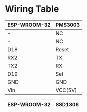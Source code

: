 Wiring Table
========

ESP-WROOM-32  | PMS3003              
------------------  | -----------              
- | NC
- | NC
D18 | Reset
RX2 | TX
TX2 | RX
D19 | Set
GND | GND
Vin | VCC(5V)

ESP-WROOM-32 | SSD1306
 ------------------ | ---------